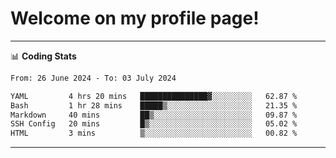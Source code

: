 # Welcome on my profile page!
<!-- print(("dralla"[::-1]+"s").capitalize()) -->

<!-- ---
👨🏻‍💻 **Busy With**
* Learning new Skills.
* Building small Projects.
* Being helpful. -->

---
📊 **Coding Stats**
<!--START_SECTION:waka-->

```txt
From: 26 June 2024 - To: 03 July 2024

YAML         4 hrs 20 mins   ███████████████▓░░░░░░░░░   62.87 %
Bash         1 hr 28 mins    █████▒░░░░░░░░░░░░░░░░░░░   21.35 %
Markdown     40 mins         ██▒░░░░░░░░░░░░░░░░░░░░░░   09.87 %
SSH Config   20 mins         █▒░░░░░░░░░░░░░░░░░░░░░░░   05.02 %
HTML         3 mins          ▒░░░░░░░░░░░░░░░░░░░░░░░░   00.82 %
```

<!--END_SECTION:waka-->
---
